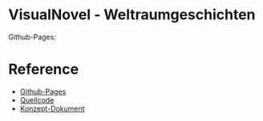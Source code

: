 # VisualNovel - Weltraumgeschichten
Github-Pages: 


# Reference
- [Github-Pages](https://vtechms.github.io/Weltraumgeschichten/)
- [Quellcode](https://github.com/vtechms/Weltraumgeschichten/tree/main/source)
- [Konzept-Dokument](https://github.com/vtechms/Weltraumgeschichten/blob/main/Konzept/Visual_Novel_WS22_23_Konzept_Kasperzack_Manuel.pdf)

